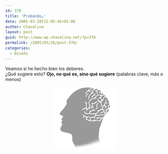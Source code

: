 ```yaml
---
id: 378
title: 'Probando…'
date: 2005-03-28T12:05:45+02:00
author: Chavalina
layout: post
guid: http://www.wp.chavalina.net/?p=378
permalink: /2005/03/28/post-378/
categories:
  - Diseño
---
```

Veamos si he hecho bien los deberes.  
¿Qué sugiere esto? **Ojo, no qué es, sino qué sugiere** (palabras clave, más o menos)

<p align="center" class="imgcentro">
  <img src="/imagenes/fotos/brain.jpg" alt="brain" />
</p>
